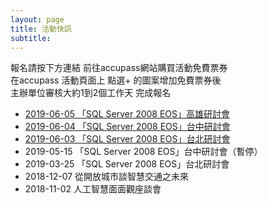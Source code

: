 ```yaml
---
layout: page
title: 活動快訊
subtitle: 
---
```

報名請按下方連結 前往accupass網站購買活動免費票券   
在accupass 活動頁面上 點選+ 的圖案增加免費票券後  
主辦單位審核大約1到2個工作天 完成報名  
* [2019-06-05 「SQL Server 2008 EOS」高雄研討會](https://www.accupass.com/event/1905071640312031361716)
* [2019-06-04 「SQL Server 2008 EOS」台中研討會](https://www.accupass.com/event/1905071640391603263889)
* [2019-06-03 「SQL Server 2008 EOS」台北研討會](https://www.accupass.com/event/1905071628052040255757)
* 2019-05-15 「SQL Server 2008 EOS」台中研討會（暫停）
* 2019-03-25 「SQL Server 2008 EOS」台北研討會
* 2018-12-07 從開放城市談智慧交通之未來
* 2018-11-02 人工智慧面面觀座談會
